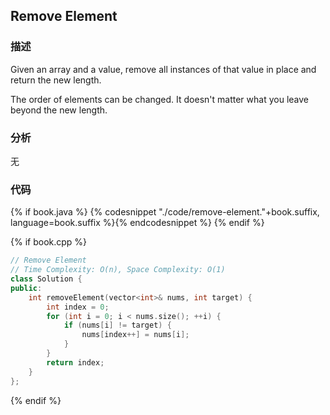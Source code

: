 ## Remove Element


### 描述

Given an array and a value, remove all instances of that value in place and return the new length.

The order of elements can be changed. It doesn't matter what you leave beyond the new length.


### 分析

无


### 代码

{% if book.java %}
{% codesnippet "./code/remove-element."+book.suffix, language=book.suffix %}{% endcodesnippet %}
{% endif %}

{% if book.cpp %}
```cpp
// Remove Element
// Time Complexity: O(n), Space Complexity: O(1)
class Solution {
public:
    int removeElement(vector<int>& nums, int target) {
        int index = 0;
        for (int i = 0; i < nums.size(); ++i) {
            if (nums[i] != target) {
                nums[index++] = nums[i];
            }
        }
        return index;
    }
};
```
{% endif %}
